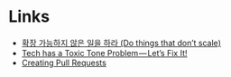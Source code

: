 # Links

- [확장 가능하지 않은 일을 하라 (Do things that don’t scale)](https://medium.com/@Jaemyung/do-things-that-dont-scale-6876c5682a75)
- [Tech has a Toxic Tone Problem — Let’s Fix It!](https://compassionatecoding.com/blog/2016/8/25/tech-has-a-toxic-tone-problemlets-fix-it)
- [Creating Pull Requests](https://www.kernel.org/doc/html/v4.17/maintainer/pull-requests.html)

